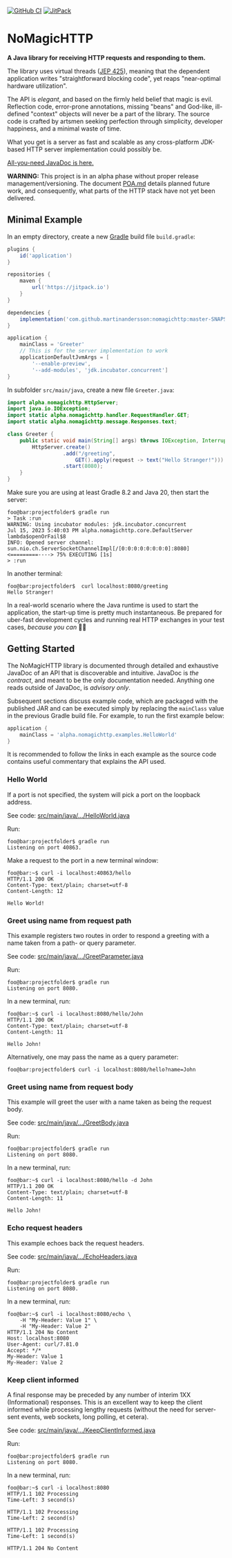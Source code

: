 [![GitHub CI](https://github.com/martinandersson/nomagichttp/actions/workflows/build.yml/badge.svg)](https://github.com/martinandersson/nomagichttp/actions/workflows/build.yml)
[![JitPack](https://jitpack.io/v/martinandersson/nomagichttp.svg)](https://jitpack.io/#martinandersson/nomagichttp)

# NoMagicHTTP

**A Java library for receiving HTTP requests and responding to them.**

The library uses virtual threads ([JEP 425][0-1]), meaning that the dependent
application writes "straightforward blocking code", yet reaps "near-optimal
hardware utilization".

The API is _elegant_, and based on the firmly held belief that magic is evil.
Reflection code, error-prone annotations, missing "beans" and God-like,
ill-defined "context" objects will never be a part of the library. The source
code is crafted by artsmen seeking perfection through simplicity, developer
happiness, and a minimal waste of time.

What you get is a server as fast and scalable as any cross-platform JDK-based
HTTP server implementation could possibly be.

[All-you-need JavaDoc is here.][0-2]

**WARNING:** This project is in an alpha phase without proper release
management/versioning. The document [POA.md][0-3] details planned future work,
and consequently, what parts of the HTTP stack have not yet been delivered.

[0-1]: https://openjdk.org/jeps/425
[0-2]: https://jitpack.io/com/github/martinandersson/nomagichttp/api/-SNAPSHOT/javadoc/alpha.nomagichttp/alpha/nomagichttp/HttpServer.html
[0-3]: POA.md

## Minimal Example

In an empty directory, create a new [Gradle][1-1] build file `build.gradle`:

```groovy
plugins {
    id('application')
}

repositories {
    maven {
        url('https://jitpack.io')
    }
}

dependencies {
    implementation('com.github.martinandersson:nomagichttp:master-SNAPSHOT')
}

application {
    mainClass = 'Greeter'
    // This is for the server implementation to work
    applicationDefaultJvmArgs = [
        '--enable-preview',
        '--add-modules', 'jdk.incubator.concurrent']
}
```

In subfolder `src/main/java`, create a new file `Greeter.java`:

```java
import alpha.nomagichttp.HttpServer;
import java.io.IOException;
import static alpha.nomagichttp.handler.RequestHandler.GET;
import static alpha.nomagichttp.message.Responses.text;

class Greeter {
    public static void main(String[] args) throws IOException, InterruptedException {
        HttpServer.create()
                  .add("/greeting",
                      GET().apply(request -> text("Hello Stranger!")))
                  .start(8080);
    }
}
```

Make sure you are using at least Gradle 8.2 and Java 20, then start the server:

```console
foo@bar:projectfolder$ gradle run
> Task :run
WARNING: Using incubator modules: jdk.incubator.concurrent
Jul 15, 2023 5:40:03 PM alpha.nomagichttp.core.DefaultServer lambda$openOrFail$8
INFO: Opened server channel: sun.nio.ch.ServerSocketChannelImpl[/[0:0:0:0:0:0:0:0]:8080]
<=========----> 75% EXECUTING [1s]
> :run
```

In another terminal:

```console
foo@bar:projectfolder$  curl localhost:8080/greeting
Hello Stranger!
```

In a real-world scenario where the Java runtime is used to start the
application, the start-up time is pretty much instantaneous. Be prepared for
uber-fast development cycles and running real HTTP exchanges in your test cases,
_because you can_ 🎉🙌

[1-1]: https://docs.gradle.org/current/userguide/tutorial_using_tasks.html

## Getting Started

The NoMagicHTTP library is documented through detailed and exhaustive JavaDoc of
an API that is discoverable and intuitive. JavaDoc is _the contract_, and meant
to be the only documentation needed. Anything one reads outside of JavaDoc, is
_advisory only_.

Subsequent sections discuss example code, which are packaged with the published
JAR and can be executed simply by replacing the `mainClass` value in the
previous Gradle build file. For example, to run the first example below:

```groovy
application {
    mainClass = 'alpha.nomagichttp.examples.HelloWorld'
}
```

It is recommended to follow the links in each example as the source code
contains useful commentary that explains the API used.

### Hello World

If a port is not specified, the system will pick a port on the loopback address.

See code: [src/main/java/.../HelloWorld.java][3-1]

Run:

```console
foo@bar:projectfolder$ gradle run
Listening on port 40863.
```

Make a request to the port in a new terminal window:

```console
foo@bar:~$ curl -i localhost:40863/hello
HTTP/1.1 200 OK
Content-Type: text/plain; charset=utf-8
Content-Length: 12

Hello World!
```

[3-1]: api/src/main/java/alpha/nomagichttp/examples/HelloWorld.java

### Greet using name from request path

This example registers two routes in order to respond a greeting with a name
taken from a path- or query parameter.

See code: [src/main/java/.../GreetParameter.java][4-1]

Run:

```console
foo@bar:projectfolder$ gradle run
Listening on port 8080.
```

In a new terminal, run:

```console
foo@bar:~$ curl -i localhost:8080/hello/John
HTTP/1.1 200 OK
Content-Type: text/plain; charset=utf-8
Content-Length: 11

Hello John!
```

Alternatively, one may pass the name as a query parameter:

```console
foo@bar:projectfolder$ curl -i localhost:8080/hello?name=John
```

[4-1]: api/src/main/java/alpha/nomagichttp/examples/GreetParameter.java

### Greet using name from request body

This example will greet the user with a name taken as being the request body.

See code: [src/main/java/.../GreetBody.java][5-1]

Run:

```console
foo@bar:projectfolder$ gradle run
Listening on port 8080.
```

In a new terminal, run:

```console
foo@bar:~$ curl -i localhost:8080/hello -d John
HTTP/1.1 200 OK
Content-Type: text/plain; charset=utf-8
Content-Length: 11

Hello John!
```

[5-1]: api/src/main/java/alpha/nomagichttp/examples/GreetBody.java

### Echo request headers

This example echoes back the request headers.

See code: [src/main/java/.../EchoHeaders.java][6-1]

Run:

```console
foo@bar:projectfolder$ gradle run
Listening on port 8080.
```

In a new terminal, run:

```console
foo@bar:~$ curl -i localhost:8080/echo \
    -H "My-Header: Value 1" \
    -H "My-Header: Value 2"
HTTP/1.1 204 No Content
Host: localhost:8080
User-Agent: curl/7.81.0
Accept: */*
My-Header: Value 1
My-Header: Value 2
```

[6-1]: api/src/main/java/alpha/nomagichttp/examples/EchoHeaders.java

### Keep client informed

A final response may be preceded by any number of interim 1XX (Informational)
responses. This is an excellent way to keep the client informed while processing
lengthy requests (without the need for server-sent events, web sockets, long
polling, et cetera).

See code: [src/main/java/.../KeepClientInformed.java][7-1]

Run:

```console
foo@bar:projectfolder$ gradle run
Listening on port 8080.
```

In a new terminal, run:

```console
foo@bar:~$ curl -i localhost:8080
HTTP/1.1 102 Processing
Time-Left: 3 second(s)

HTTP/1.1 102 Processing
Time-Left: 2 second(s)

HTTP/1.1 102 Processing
Time-Left: 1 second(s)

HTTP/1.1 204 No Content
```

[7-1]: api/src/main/java/alpha/nomagichttp/examples/KeepClientInformed.java
